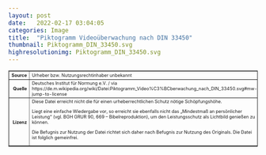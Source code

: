 ```yaml
---
layout: post
date:   2022-02-17 03:04:05
categories: Image
title:  "Piktogramm Videoüberwachung nach DIN 33450"
thumbnail: Piktogramm_DIN_33450.svg
highresolutionimg: Piktogramm_DIN_33450.svg
---
```


<div class="entry-content">

<table style="font-size: xx-small" border="1" cellpadding="2">
<tbody>
<tr>
<th style="text-align: right" width="81"><strong>Source</strong></th>
<td>Urheber bzw. Nutzungsrechtinhaber unbekannt</td>
</tr>
<tr>
<th style="text-align: right" width="81"><strong>Quelle</strong></th>
<td>Deutsches Institut für Normung e.V. / via https://de.m.wikipedia.org/wiki/Datei:Piktogramm_Video%C3%BCberwachung_nach_DIN_33450.svg#mw-jump-to-license </td>
</tr>
<tr>
<th style="text-align: right" width="81"><strong>Lizenz</strong></th>
<td>
Diese Datei erreicht nicht die für einen urheberrechtlichen Schutz nötige Schöpfungshöhe.

Liegt eine einfache Wiedergabe vor, so erreicht sie ebenfalls nicht das „Mindestmaß an persönlicher Leistung“ (vgl. BGH GRUR 90, 669 – Bibelreproduktion), um den Leistungsschutz als Lichtbild genießen zu können.

Die Befugnis zur Nutzung der Datei richtet sich daher nach Befugnis zur Nutzung des Originals. Die Datei ist folglich gemeinfrei.</td>
</tr>
</tbody>
</table>
<p>&nbsp;</p>

</div><!-- .entry-content -->
